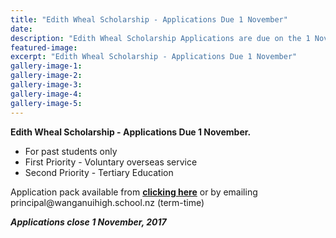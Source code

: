 ```yaml
---
title: "Edith Wheal Scholarship - Applications Due 1 November"
date: 
description: "Edith Wheal Scholarship Applications are due on the 1 November 2017..."
featured-image: 
excerpt: "Edith Wheal Scholarship - Applications Due 1 November"
gallery-image-1: 
gallery-image-2: 
gallery-image-3: 
gallery-image-4: 
gallery-image-5: 
---
```


<p><strong>Edith Wheal Scholarship - Applications Due 1 November.</strong></p>
<ul>
<li>For past students only</li>
<li>First Priority - Voluntary overseas service</li>
<li>Second Priority - Tertiary Education</li>
</ul>
<p>Application pack available from <strong><a href="http://www.whanganuihigh.school.nz/news/edith-wheal-scholarship">clicking here</a></strong>&nbsp;or by emailing principal@wanganuihigh.school.nz (term-time)</p>
<p><em><strong>Applications close 1 November, 2017</strong></em></p>

